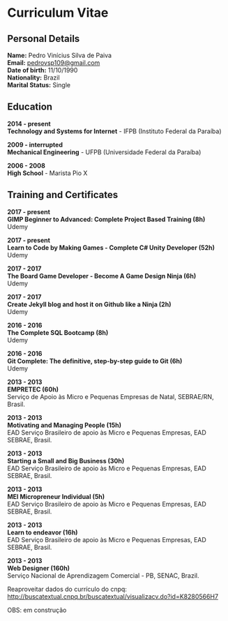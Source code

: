# Curriculum Vitae

## Personal Details

**Name:** Pedro Vinícius Silva de Paiva <br>
**Email:** pedrovsp109@gmail.com  <br>
**Date of birth:** 11/10/1990  <br>
**Nationality:** Brazil  <br>
**Marital Status:** Single  <br>

## Education

**2014 - present** <br>
**Technology and Systems for Internet** - IFPB (Instituto Federal da Paraíba)  

**2009 - interrupted** <br>
**Mechanical Engineering** - UFPB (Universidade Federal da Paraíba)    

**2006 - 2008** <br>
**High School** - Marista Pio X 

## Training and Certificates

**2017 - present** <br>
**GIMP Beginner to Advanced: Complete Project Based Training (8h)** <br>
Udemy

**2017 - present** <br>
**Learn to Code by Making Games - Complete C# Unity Developer (52h)** <br>
Udemy

**2017 - 2017** <br>
**The Board Game Developer - Become A Game Design Ninja (6h)** <br>
Udemy

**2017 - 2017** <br>
**Create Jekyll blog and host it on Github like a Ninja (2h)** <br>
Udemy

**2016 - 2016** <br>
**The Complete SQL Bootcamp (8h)** <br>
Udemy

**2016 - 2016** <br>
**Git Complete: The definitive, step-by-step guide to Git (6h)** <br> 
Udemy

**2013 - 2013** <br>
**EMPRETEC (60h)** <br>
Serviço de Apoio às Micro e Pequenas Empresas de Natal, SEBRAE/RN, Brasil. 

**2013 - 2013** <br>
**Motivating and Managing People (15h)** <br>
EAD Serviço Brasileiro de apoio às Micro e Pequenas Empresas, EAD SEBRAE, Brasil.

**2013 - 2013** <br>
**Starting a Small and Big Business (30h)** <br>
EAD Serviço Brasileiro de apoio às Micro e Pequenas Empresas, EAD SEBRAE, Brasil.

**2013 - 2013** <br>
**MEI Micropreneur Individual (5h)** <br>
EAD Serviço Brasileiro de apoio às Micro e Pequenas Empresas, EAD SEBRAE, Brasil.

**2013 - 2013** <br>
**Learn to endeavor (16h)** <br>
EAD Serviço Brasileiro de apoio às Micro e Pequenas Empresas, EAD SEBRAE, Brasil.

**2013 - 2013** <br>
**Web Designer (160h)** <br>
Serviço Nacional de Aprendizagem Comercial - PB, SENAC, Brazil.

Reaproveitar dados do currículo do cnpq: http://buscatextual.cnpq.br/buscatextual/visualizacv.do?id=K8280566H7

OBS: em construção
